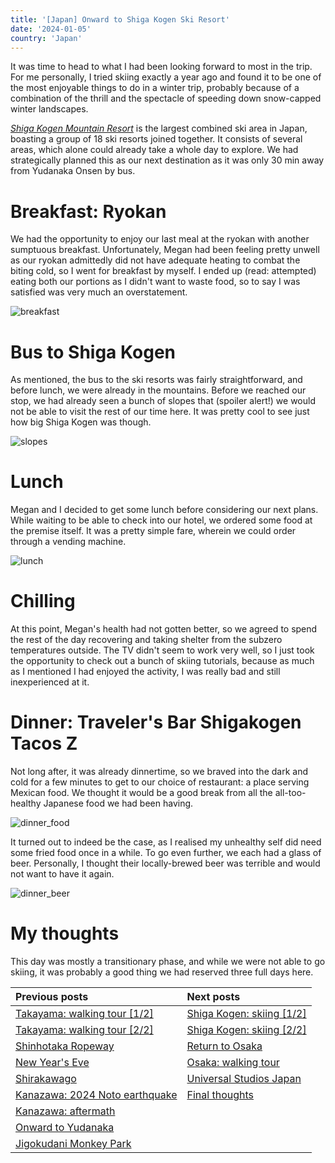 ```yaml
---
title: '[Japan] Onward to Shiga Kogen Ski Resort'
date: '2024-01-05'
country: 'Japan'
---
```


It was time to head to what I had been looking forward to most in the trip. For me personally, I tried skiing exactly a year ago and found it to be one of the most enjoyable things to do in a winter trip, probably because of a combination of the thrill and the spectacle of speeding down snow-capped winter landscapes.

[*Shiga Kogen Mountain Resort*](https://shigakogen-ski.or.jp/english/) is the largest combined ski area in Japan, boasting a group of 18 ski resorts joined together. It consists of several areas, which alone could already take a whole day to explore. We had strategically planned this as our next destination as it was only 30 min away from Yudanaka Onsen by bus.

# Breakfast: Ryokan

We had the opportunity to enjoy our last meal at the ryokan with another sumptuous breakfast. Unfortunately, Megan had been feeling pretty unwell as our ryokan admittedly did not have adequate heating to combat the biting cold, so I went for breakfast by myself. I ended up (read: attempted) eating both our portions as I didn't want to waste food, so to say I was satisfied was very much an overstatement.

![breakfast](/images/posts/travel/japan-2023/onward-to-shiga-kogen/breakfast.jpg)

# Bus to Shiga Kogen

As mentioned, the bus to the ski resorts was fairly straightforward, and before lunch, we were already in the mountains. Before we reached our stop, we had already seen a bunch of slopes that (spoiler alert!) we would not be able to visit the rest of our time here. It was pretty cool to see just how big Shiga Kogen was though.

![slopes](/images/posts/travel/japan-2023/onward-to-shiga-kogen/slopes.jpg)

# Lunch

Megan and I decided to get some lunch before considering our next plans. While waiting to be able to check into our hotel, we ordered some food at the premise itself. It was a pretty simple fare, wherein we could order through a vending machine.

![lunch](/images/posts/travel/japan-2023/onward-to-shiga-kogen/lunch.jpg)

# Chilling

At this point, Megan's health had not gotten better, so we agreed to spend the rest of the day recovering and taking shelter from the subzero temperatures outside. The TV didn't seem to work very well, so I just took the opportunity to check out a bunch of skiing tutorials, because as much as I mentioned I had enjoyed the activity, I was really bad and still inexperienced at it.

# Dinner: Traveler's Bar Shigakogen Tacos Z

Not long after, it was already dinnertime, so we braved into the dark and cold for a few minutes to get to our choice of restaurant: a place serving Mexican food. We thought it would be a good break from all the all-too-healthy Japanese food we had been having.

![dinner_food](/images/posts/travel/japan-2023/onward-to-shiga-kogen/dinner_food.jpg)

It turned out to indeed be the case, as I realised my unhealthy self did need some fried food once in a while. To go even further, we each had a glass of beer. Personally, I thought their locally-brewed beer was terrible and would not want to have it again.

![dinner_beer](/images/posts/travel/japan-2023/onward-to-shiga-kogen/dinner_beer.jpg)

# My thoughts

This day was mostly a transitionary phase, and while we were not able to go skiing, it was probably a good thing we had reserved three full days here.

| Previous posts | Next posts |
| :---           | :---       |
| [Takayama: walking tour [1/2]](./takayama-walking-tour-1) | [Shiga Kogen: skiing [1/2]](./shiga-kogen-skiing-1) |
| [Takayama: walking tour [2/2]](./takayama-walking-tour-2) | [Shiga Kogen: skiing [2/2]](./shiga-kogen-skiing-2) |
| [Shinhotaka Ropeway](./shinhotaka-ropeway) | [Return to Osaka](./return-to-osaka) |
| [New Year's Eve](./new-years-eve) | [Osaka: walking tour](./osaka-walking-tour) |
| [Shirakawago](./shirakawago) | [Universal Studios Japan](./usj) |
| [Kanazawa: 2024 Noto earthquake](./kanazawa-earthquake) | [Final thoughts](./final-thoughts) |
| [Kanazawa: aftermath](./kanazawa-aftermath) | |
| [Onward to Yudanaka](./onward-to-yudanaka.md) | |
| [Jigokudani Monkey Park](./jigokudani-monkey-park) | |

